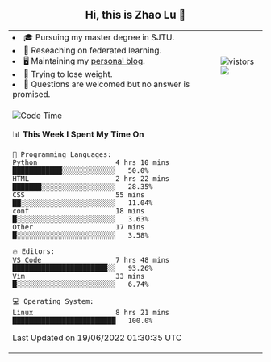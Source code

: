 <h2 align="center"> Hi, this is Zhao Lu 👋</h2>

<table style="overflow:hidden;">
    <tr> 
        <td>
            <li>🎓 Pursuing my master degree in SJTU.</li>
            <li>🌱 Reseaching on federated learning.</li>
            <li>🖥️ Maintaining my <a href="https://ifarewell.xyz">personal blog</a>.</li>
            <li>💪 Trying to lose weight.</li>
            <li>💬 Questions are welcomed but no answer is promised.</li> 
        </td>
        <td>
            <img src="https://visitor-badge.glitch.me/badge?page_id=ifarewell" alt="vistors" />
        <br>
          <img src="https://github-readme-stats.vercel.app/api?username=ifarewell&theme=graywhite&hide=prs,contribs&show_icons=true&hide_border=true&icon_color=CE1D2D&text_color=718096&bg_color=ffffff&hide_title=true" />
        </td>
    </tr>
    <tr>
        <td colspan="2">
            
<!--START_SECTION:waka-->
![Code Time](http://img.shields.io/badge/Code%20Time-202%20hrs%2011%20mins-blue)

📊 **This Week I Spent My Time On** 

```text
💬 Programming Languages: 
Python                   4 hrs 10 mins       ████████████░░░░░░░░░░░░░   50.0% 
HTML                     2 hrs 22 mins       ███████░░░░░░░░░░░░░░░░░░   28.35% 
CSS                      55 mins             ██░░░░░░░░░░░░░░░░░░░░░░░   11.04% 
conf                     18 mins             █░░░░░░░░░░░░░░░░░░░░░░░░   3.63% 
Other                    17 mins             █░░░░░░░░░░░░░░░░░░░░░░░░   3.58%

🔥 Editors: 
VS Code                  7 hrs 48 mins       ███████████████████████░░   93.26% 
Vim                      33 mins             █░░░░░░░░░░░░░░░░░░░░░░░░   6.74%

💻 Operating System: 
Linux                    8 hrs 21 mins       █████████████████████████   100.0%

```


 Last Updated on 19/06/2022 01:30:35 UTC
<!--END_SECTION:waka-->
            
</td></tr>
</table>

